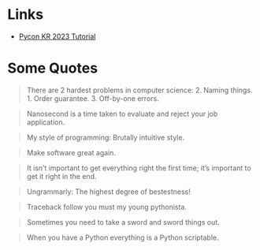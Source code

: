 # Links
* [Pycon KR 2023 Tutorial](https://blog.akun.dev/pycon-tutorial/)


# Some Quotes
> There are 2 hardest problems in computer science: 2. Naming things. 1. Order guarantee. 3. Off-by-one errors.

> Nanosecond is a time taken to evaluate and reject your job application.

> My style of programming: Brutally intuitive style.

> Make software great again.

> It isn’t important to get everything right the first time; it’s important to get it right in the end.

> Ungrammarly: The highest degree of bestestness!

> Traceback follow you must my young pythonista.

> Sometimes you need to take a sword and sword things out.

> When you have a Python everything is a Python scriptable.
